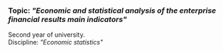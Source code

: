 ### Topic: *"Economic and statistical analysis of the enterprise financial results main indicators"*
Second year of university.<br>
Discipline: *"Economic statistics"*
